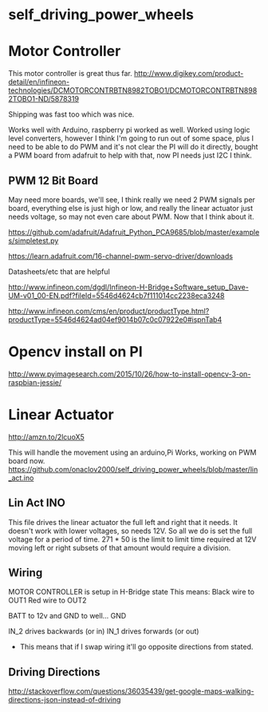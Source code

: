 # self_driving_power_wheels

# Motor Controller
This motor controller is great thus far.
http://www.digikey.com/product-detail/en/infineon-technologies/DCMOTORCONTRBTN8982TOBO1/DCMOTORCONTRBTN8982TOBO1-ND/5878319

Shipping was fast too which was nice.

Works well with Arduino, raspberry pi worked as well. Worked using logic level converters, however I think I'm going to run out of some space, plus I need to be able to do PWM and it's not clear the PI will do it directly, bought a PWM board from adafruit to help with that, now PI needs just I2C I think.

## PWM 12 Bit Board
May need more boards, we'll see, I think really we need 2 PWM signals per board, everything else is just high or low, and really the linear actuator just needs voltage, so may not even care about PWM. Now that I think about it.

https://github.com/adafruit/Adafruit_Python_PCA9685/blob/master/examples/simpletest.py

https://learn.adafruit.com/16-channel-pwm-servo-driver/downloads

Datasheets/etc that are helpful

http://www.infineon.com/dgdl/Infineon-H-Bridge+Software_setup_Dave-UM-v01_00-EN.pdf?fileId=5546d4624cb7f111014cc2238eca3248

http://www.infineon.com/cms/en/product/productType.html?productType=5546d4624ad04ef9014b07c0c07922e0#ispnTab4

# Opencv install on PI
http://www.pyimagesearch.com/2015/10/26/how-to-install-opencv-3-on-raspbian-jessie/


# Linear Actuator
http://amzn.to/2lcuoX5

This will handle the movement using an arduino,Pi Works, working on PWM board now.
https://github.com/onaclov2000/self_driving_power_wheels/blob/master/lin_act.ino

## Lin Act INO
This file drives the linear actuator the full left and right that it needs.
It doesn't work with lower voltages, so needs 12V. So all we do is set the full voltage for a period of time.
271 * 50 is the limit to limit time required at 12V
moving left or right subsets of that amount would require a division.

## Wiring
MOTOR CONTROLLER is setup in H-Bridge state
This means:
  Black wire to OUT1
  Red wire to OUT2

BATT to 12v and GND to well... GND

IN_2 drives backwards (or in)
IN_1 drives forwards (or out) 
* This means that if I swap wiring it'll go opposite directions from stated.


## Driving Directions
http://stackoverflow.com/questions/36035439/get-google-maps-walking-directions-json-instead-of-driving

